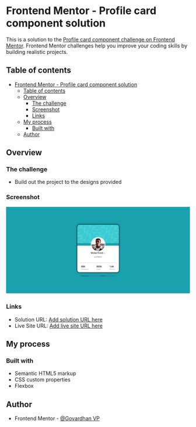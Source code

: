 # Frontend Mentor - Profile card component solution

This is a solution to the [Profile card component challenge on Frontend Mentor](https://www.frontendmentor.io/challenges/profile-card-component-cfArpWshJ). Frontend Mentor challenges help you improve your coding skills by building realistic projects. 

## Table of contents

- [Frontend Mentor - Profile card component solution](#frontend-mentor---profile-card-component-solution)
  - [Table of contents](#table-of-contents)
  - [Overview](#overview)
    - [The challenge](#the-challenge)
    - [Screenshot](#screenshot)
    - [Links](#links)
  - [My process](#my-process)
    - [Built with](#built-with)
  - [Author](#author)


## Overview

### The challenge

- Build out the project to the designs provided

### Screenshot

![](./preview.jpg)


### Links

- Solution URL: [Add solution URL here](https://github.com/Top-Trekx-Im-gvp-98/Profile-card-component)
- Live Site URL: [Add live site URL here](https://profile-card-component-im-gvp-98.netlify.app/)

## My process

### Built with

- Semantic HTML5 markup
- CSS custom properties
- Flexbox


## Author

- Frontend Mentor - [@Govardhan VP](https://www.frontendmentor.io/profile/Top-Trekx-Im-gvp-98)

